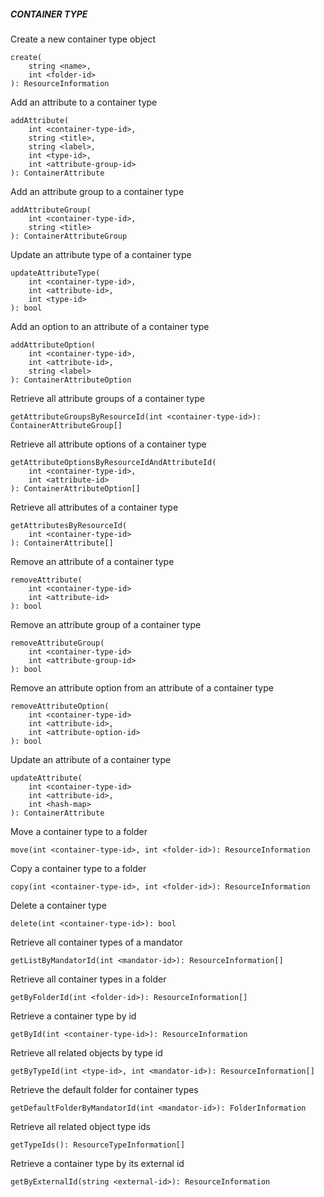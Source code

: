 ##### CONTAINER TYPE

Create a new container type object


```
create(
	string <name>,
	int <folder-id>
): ResourceInformation
```

Add an attribute to a container type


```
addAttribute(
    int <container-type-id>,
    string <title>,
    string <label>,
    int <type-id>,
    int <attribute-group-id>
): ContainerAttribute
```

Add an attribute group to a container type


```
addAttributeGroup(
    int <container-type-id>,
    string <title>
): ContainerAttributeGroup
```

Update an attribute type of a container type


```
updateAttributeType(
    int <container-type-id>,
    int <attribute-id>,
    int <type-id>
): bool
```

Add an option to an attribute of a container type


```
addAttributeOption(
    int <container-type-id>,
    int <attribute-id>,
    string <label>
): ContainerAttributeOption
```

Retrieve all attribute groups of a container type


```
getAttributeGroupsByResourceId(int <container-type-id>): ContainerAttributeGroup[]
```

Retrieve all attribute options of a container type


```
getAttributeOptionsByResourceIdAndAttributeId(
    int <container-type-id>,
    int <attribute-id>
): ContainerAttributeOption[]
```

Retrieve all attributes of a container type


```
getAttributesByResourceId(
    int <container-type-id>
): ContainerAttribute[]
```

Remove an attribute of a container type


```
removeAttribute(
    int <container-type-id>
    int <attribute-id>
): bool
```

Remove an attribute group of a container type


```
removeAttributeGroup(
    int <container-type-id>
    int <attribute-group-id>
): bool
```

Remove an attribute option from an attribute of a container type


```
removeAttributeOption(
    int <container-type-id>
    int <attribute-id>,
    int <attribute-option-id>
): bool
```

Update an attribute of a container type


```
updateAttribute(
    int <container-type-id>
    int <attribute-id>,
    int <hash-map>
): ContainerAttribute
```

Move a container type to a folder


```
move(int <container-type-id>, int <folder-id>): ResourceInformation
```

Copy a container type to a folder


```
copy(int <container-type-id>, int <folder-id>): ResourceInformation
```

Delete a container type


```
delete(int <container-type-id>): bool
```

Retrieve all container types of a mandator


```
getListByMandatorId(int <mandator-id>): ResourceInformation[]
```

Retrieve all container types in a folder


```
getByFolderId(int <folder-id>): ResourceInformation[]
```

Retrieve a container type by id


```
getById(int <container-type-id>): ResourceInformation
```

Retrieve all related objects by type id


```
getByTypeId(int <type-id>, int <mandator-id>): ResourceInformation[]
```

Retrieve the default folder for container types


```
getDefaultFolderByMandatorId(int <mandator-id>): FolderInformation
```

Retrieve all related object type ids


```
getTypeIds(): ResourceTypeInformation[]
```

Retrieve a container type by its external id


```
getByExternalId(string <external-id>): ResourceInformation
```
